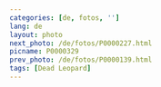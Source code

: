 ```yaml
---
categories: [de, fotos, '']
lang: de
layout: photo
next_photo: /de/fotos/P0000227.html
picname: P0000329
prev_photo: /de/fotos/P0000139.html
tags: [Dead Leopard]
---
```

